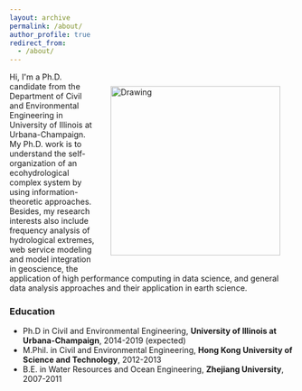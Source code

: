 ```yaml
---
layout: archive
permalink: /about/
author_profile: true
redirect_from:
  - /about/
---
```

<img src="/assets/images/profile_big.png" alt="Drawing" style="width: 300px;float: right;margin: 25px" hspace="10px"/>

Hi, I'm a Ph.D. candidate from the Department of Civil and Environmental Engineering in University of Illinois at Urbana-Champaign. My Ph.D. work is to understand the self-organization of an ecohydrological complex system by using information-theoretic approaches. Besides, my research interests also include frequency analysis of hydrological extremes, web service modeling and model integration in geoscience, the application of high performance computing in data science, and general data analysis approaches and their application in earth science.

<!-- # In the spare time, reading is one of the ways to enjoy or kill the time. I enjoy reading books associated with history, politics, and novels, and benifit a lot in understanding myself and the world. -->

### Education
- Ph.D in Civil and Environmental Engineering, **University of Illinois at Urbana-Champaign**, 2014-2019 (expected)
- M.Phil. in Civil and Environmental Engineering, **Hong Kong University of Science and Technology**, 2012-2013
- B.E. in Water Resources and Ocean Engineering, **Zhejiang University**, 2007-2011
